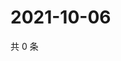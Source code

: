# 2021-10-06

共 0 条

<!-- BEGIN WEIBO -->
<!-- 最后更新时间 Wed Oct 06 2021 20:21:37 GMT+0800 (China Standard Time) -->

<!-- END WEIBO -->
